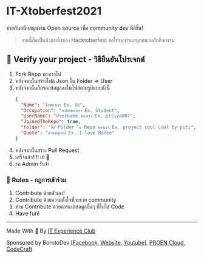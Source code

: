 # IT-Xtoberfest2021
ช่วยกันสนับสนุนงาน Open source เพื่อ community dev ที่ดีขึ้น!

> งานนี้ถือเป็นส่วนหนึ่งของ Hacktoberfest ขอให้ทุกท่านสนุกสนานกับกิจกรรม
## 🤝  Verify your project - วิธียืนยันโปรเจกต์
1. Fork Repo ของเราไป
2. หลังจากนั้นสร้างไฟล์ Json ใน Folder => User
3. หลังจากนั้นก็กรอกข้อมูลลงในไฟล์ตามรูปแบบดังนี้
    ```json
    {
      "Name": "ชื่อของเรา Ex. ปิติ",
      "Occupation": "อาชีพของเรา Ex. Student",
      "UserName": "Username ของเรา Ex. pitiza007",
      "JoinedTheRepo": true,
      "folder": "ชื่อ Folder ใน Repo ของเรา Ex. project cool cool by piti",
      "Quote": "คำคมสุดเท่ Ex. I love Manee"
    }
    ```
4. หลังจากนั้นสร้าง Pull Request
5. เสร็จแล้ว!!!! เย้ 🥳
6. รอ Admin รับจ้า

### 📝  Rules - กฎการเข้าร่วม
 1. Contribute ด้วยตัวเอง!
 2. Contribute ด้วยความตั้งใจที่จะช่วย community
 3. ห้าม Contribute ด้วยการแปะข้อมูลอื่นๆ ที่ไม่ใช่ Code
 4. Have fun!

---
Made With 🧠 By [IT Experience Club](https://github.com/IT-Experience-Club)

Sponsored by BorntoDev [[Facebook](https://www.facebook.com/borntodev/), [Website](https://www.borntodev.com/), [Youtube](https://www.youtube.com/c/BorntodevTH)], [PROEN Cloud](https://www.proen.cloud/en/home/), [CodeCraft](https://web.facebook.com/codecraftbkk/)
